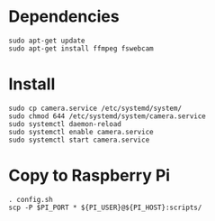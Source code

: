 # Dependencies

```shell
sudo apt-get update
sudo apt-get install ffmpeg fswebcam
```

# Install
```shell
sudo cp camera.service /etc/systemd/system/
sudo chmod 644 /etc/systemd/system/camera.service
sudo systemctl daemon-reload
sudo systemctl enable camera.service
sudo systemctl start camera.service
```


# Copy to Raspberry Pi
```shell
. config.sh
scp -P $PI_PORT * ${PI_USER}@${PI_HOST}:scripts/
```
